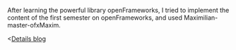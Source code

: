 After learning the powerful library  openFrameworks, I tried to implement the content of the first semester on openFrameworks, and used Maximilian-master-ofxMaxim.

<[Details blog](https://www.notion.so/openFrameworks-9788e7a817ce4603a7380a69836a2e91)
